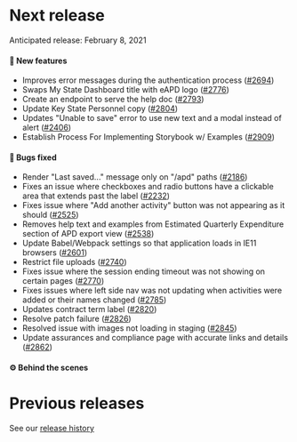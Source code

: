 # Next release

Anticipated release: February 8, 2021

#### 🚀 New features

- Improves error messages during the authentication process ([#2694])
- Swaps My State Dashboard title with eAPD logo ([#2776])
- Create an endpoint to serve the help doc ([#2793])
- Update Key State Personnel copy ([#2804])
- Updates "Unable to save" error to use new text and a modal instead of alert ([#2406])
- Establish Process For Implementing Storybook w/ Examples ([#2909])

#### 🐛 Bugs fixed

- Render "Last saved..." message only on "/apd" paths ([#2186])
- Fixes an issue where checkboxes and radio buttons have a clickable area that extends past the label ([#2232])
- Fixes issue where "Add another activity" button was not appearing as it should ([#2525])
- Removes help text and examples from Estimated Quarterly Expenditure section of APD export view ([#2538])
- Update Babel/Webpack settings so that application loads in IE11 browsers ([#2601])
- Restrict file uploads ([#2740])
- Fixes issue where the session ending timeout was not showing on certain pages ([#2770])
- Fixes issues where left side nav was not updating when activities were added or their names changed ([#2785])
- Updates contract term label ([#2820])
- Resolve patch failure ([#2826])
- Resolved issue with images not loading in staging ([#2845])
- Update assurances and compliance page with accurate links and details ([#2862])

#### ⚙️ Behind the scenes

# Previous releases

See our [release history](https://github.com/CMSgov/eAPD/releases)

[#2186]: https://github.com/CMSgov/eAPD/issues/2186
[#2232]: https://github.com/CMSgov/eAPD/issues/2232
[#2406]: https://github.com/CMSgov/eAPD/issues/2406
[#2525]: https://github.com/CMSgov/eAPD/issues/2525
[#2538]: https://github.com/CMSgov/eAPD/issues/2538
[#2601]: https://github.com/CMSgov/eAPD/issues/2601
[#2694]: https://github.com/CMSgov/eAPD/issues/2694
[#2740]: https://github.com/CMSgov/eAPD/issues/2740
[#2770]: https://github.com/CMSgov/eAPD/issues/2770
[#2776]: https://github.com/CMSgov/eAPD/issues/2776
[#2785]: https://github.com/CMSgov/eAPD/issues/2785
[#2793]: https://github.com/CMSgov/eAPD/issues/2793
[#2538]: https://github.com/CMSgov/eAPD/issues/2538
[#2601]: https://github.com/CMSgov/eAPD/issues/2601
[#2804]: https://github.com/CMSgov/eAPD/issues/2804
[#2820]: https://github.com/CMSgov/eAPD/issues/2820
[#2826]: https://github.com/CMSgov/eAPD/issues/2826
[#2845]: https://github.com/CMSgov/eAPD/issues/2845
[#2862]: https://github.com/CMSgov/eAPD/issues/2862
[#2909]: https://github.com/CMSgov/eAPD/issues/2909
